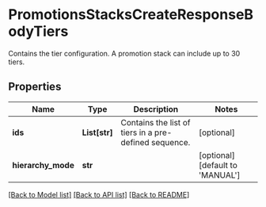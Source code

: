 # PromotionsStacksCreateResponseBodyTiers

Contains the tier configuration. A promotion stack can include up to 30 tiers.

## Properties

Name | Type | Description | Notes
------------ | ------------- | ------------- | -------------
**ids** | **List[str]** | Contains the list of tiers in a pre-defined sequence. | [optional] 
**hierarchy_mode** | **str** |  | [optional] [default to 'MANUAL']

[[Back to Model list]](../README.md#documentation-for-models) [[Back to API list]](../README.md#documentation-for-api-endpoints) [[Back to README]](../README.md)


